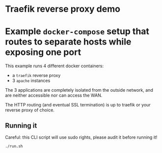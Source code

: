 # Traefik reverse proxy demo


# Example `docker-compose` setup that routes to separate hosts while exposing one port

This example runs 4 different docker containers:

 * a `traefik` reverse proxy
 * 3 `apache` instances

The 3 applications are completely isolated from the outside network, and are neither
accessible nor can access the WAN.

The HTTP routing (and eventual SSL termination) is up to traefik or your reverse
proxy of choice.

## Running it

Careful: this CLI script will use sudo rights, please audit it before running it!

```sh
./run.sh
```
